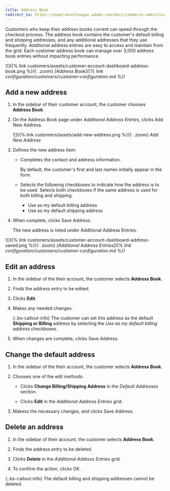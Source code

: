```yaml
---
title: Address Book
redirect_to: https://experienceleague.adobe.com/docs/commerce-admin/customers/customer-accounts/storefront/account-dashboard-address-book.html
---
```


Customers who keep their address books current can speed through the checkout process. The address book contains the customer's default billing and shipping addresses, and any additional addresses that they use frequently. Additional address entries are easy to access and maintain from the grid. Each customer address book can manage over 3,000 address book entries without impacting performance.

![]({% link customers/assets/customer-account-dashboard-address-book.png %}){: .zoom}
_[Address Book]({% link configuration/customers/customer-configuration.md %})_

## Add a new address

1. In the sidebar of their customer account, the customer chooses **Address Book**.

1. On the Address Book page under _Additional Address Entries_, clicks <span class="btn">Add New Address</span>.

    ![]({% link customers/assets/add-new-address.png %}){: .zoom}
    _Add New Address_

1. Defines the new address item:

   - Completes the contact and address information.

      By default, the customer's first and last names initially appear in the form.

   - Selects the following checkboxes to indicate how the address is to be used. Selects both checkboxes if the same address is used for both billing and shipping.

      - Use as my default billing address
      - Use as my default shipping address

1. When complete, clicks <span class="btn">Save Address</span>.

    The new address is listed under Additional Address Entries.

![]({% link customers/assets/customer-account-dashboard-address-saved.png %}){: .zoom}
_[Additional Address Entries]({% link configuration/customers/customer-configuration.md %})_

## Edit an address

1. In the sidebar of the their account, the customer selects **Address Book**.

1. Finds the address entry to be edited.

1. Clicks **Edit**.

1. Makes any needed changes.

   {:.bs-callout-info}
   The customer can set this address as the default **Shipping or Billing** address by selecting the _Use as my default billing address_ checkboxes.

1. When changes are complete, clicks <span class="btn">Save Address<span>.

## Change the default address

1. In the sidebar of the their account, the customer selects **Address Book**.

1. Chooses one of the edit methods:

   - Clicks **Change Billing/Shipping Address** in the _Default Addresses_ section.

   - Clicks **Edit** in the _Additional Address Entries_ grid.

1. Makess the necessary changes, and clicks <span class="btn">Save Address</span>.

## Delete an address

1. In the sidebar of their account, the customer selects **Address Book**.

1. Finds the address entry to be deleted.

1. Clicks **Delete** in the _Additional Address Entries_ grid.

1. To confirm the action, clicks <span class="btn">OK<span>.

{:.bs-callout-info}
The default billing and shipping addresses cannot be deleted.
